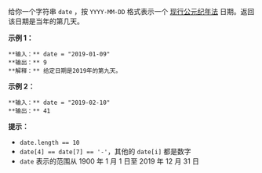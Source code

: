 给你一个字符串 `date` ，按 `YYYY-MM-DD` 格式表示一个
[现行公元纪年法](https://baike.baidu.com/item/公元/17855) 日期。返回该日期是当年的第几天。



**示例 1：**

    
    
    **输入：** date = "2019-01-09"
    **输出：** 9
    **解释：** 给定日期是2019年的第九天。

**示例 2：**

    
    
    **输入：** date = "2019-02-10"
    **输出：** 41
    



**提示：**

  * `date.length == 10`
  * `date[4] == date[7] == '-'`，其他的 `date[i]` 都是数字
  * `date` 表示的范围从 1900 年 1 月 1 日至 2019 年 12 月 31 日

